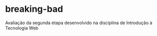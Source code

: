 # breaking-bad
Avaliação da segunda etapa desenvolvido na disciplina de Introdução à Tecnologia Web
